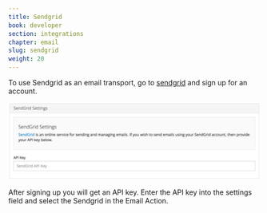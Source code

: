 ```yaml
---
title: Sendgrid
book: developer
section: integrations
chapter: email
slug: sendgrid
weight: 20
---
```

To use Sendgrid as an email transport, go to [sendgrid](https://sendgrid.com/) and sign up for an account.

![](/assets/img/sendgrid.png)

After signing up you will get an API key. Enter the API key into the settings field and select the Sendgrid in the Email Action.
